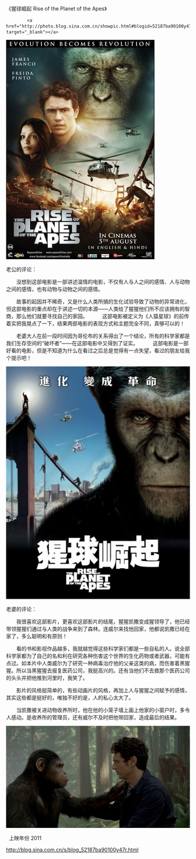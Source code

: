《猩球崛起 Rise of the Planet of the Apes》

			<a href="http://photo.blog.sina.com.cn/showpic.html#blogid=52187ba90100y47r&url=http://s15.sinaimg.cn/orignal/52187ba9tb1c6c76b1b5e" target="_blank"></a>

![](./img/52187ba9tb1e9c1914e6d&690.jpg)

老公的评论：

　　没想到这部电影是一部讲述温情的电影，不仅有人与人之间的感情、人与动物之间的感情，也有动物与动物之间的感情。
 

　　故事的起因并不稀奇，又是什么人类所搞的生化试验导致了动物的异常进化，但这部电影的重点却在于讲述一切的本源——人类给了猩猩他们所不应该拥有的智商，那么他们就要寻找自己的家园。
 
　　这部电影被定义为《人猿星球》的前传着实把我晃点了一下，结果两部电影的表现方式和主题完全不同，真够可以的！
 

　　老婆大人在前一段时间因为哥伦布的关系得出了一个结论，所有的科学家都是我们生存空间的“破坏者”——在这部电影中又得到了证实。
 
　　这部电影是一部好看的电影，但是不知道为什么在看过之后总是觉得有一点失望，看过的朋友给我个提示吧！

![](./img/52187ba9tb1e9c7791436&690.jpg)


老婆的评论：
 

　　我很喜欢这部影片，更喜欢这部影片的结尾，猩猩凯撒变成猩领导了，他已经带领猩猩们通过与人类的战争来到了森林。连威尔来找他回家，他都说凯撒已经在家了，多么聪明和有原则！
 

　　看的书和影视作品越多，我就越觉得这些科学家们都是一些自私的人。说全部科学家都为了自己的名和利在研究各种伤害这个世界的生化药物或者武器，可能有点过。如本片中人类威尔为了研究一种病毒治疗他的父亲这类的病，而伤害着黑猩猩。所以当黑猩猩去报复医药公司，我挺高兴的。还有当他们不去救那个医药公司的头头并把他推到河里时，我笑了。
 

　　影片的风格挺简单的，有些动画片的风格，再加上人与猩猩之间赋予的感情，其实这些都是挺好的，唯独不好的是，人的私心太大了。
 

　　当凯撒被关进动物收养所时，他在他的小笼子墙上画上他家的小窗户时，多令人感动。是收养所的管理员，还有威尔不及时把他带回家，造成最后的结果。


![](./img/52187ba9tb1c6cc58fb84&690.jpg)

 
上映年份
2011							
		
http://blog.sina.com.cn/s/blog_52187ba90100y47r.html
